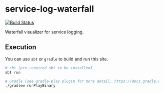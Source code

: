 # service-log-waterfall

[![Build Status](https://travis-ci.org/dsngroup/service-log-waterfall.svg?branch=master)](https://travis-ci.org/dsngroup/service-log-waterfall)

Waterfall visualizer for service logging.

## Execution

You can use `sbt` or `gradle` to build and run this site.

```bash
# sbt (pre-required sbt to be installed)
sbt run

# Gradle (see gradle-play plugin for more detail: https://docs.gradle.org/current/userguide/play_plugin.html)
./gradlew runPlayBinary
```
